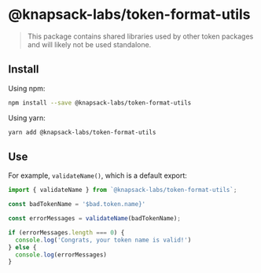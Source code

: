 # @knapsack-labs/token-format-utils

> This package contains shared libraries used by other token packages and will likely not be used standalone.

## Install

Using npm:

```bash
npm install --save @knapsack-labs/token-format-utils
```

Using yarn:

```bash
yarn add @knapsack-labs/token-format-utils
```

## Use

For example, `validateName()`, which is a default export:

```ts
import { validateName } from `@knapsack-labs/token-format-utils`;

const badTokenName = '$bad.token.name}'

const errorMessages = validateName(badTokenName);

if (errorMessages.length === 0) {
  console.log('Congrats, your token name is valid!')
} else {
  console.log(errorMessages)
}

```

